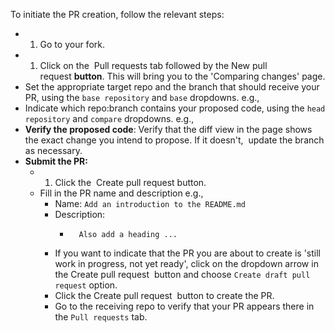 To initiate the PR creation, follow the relevant steps:
- 1.  Go to your fork.
- 1.  Click on the  Pull requests tab followed by the New pull request **button**. This will bring you to the 'Comparing changes' page.
- Set the appropriate target repo and the branch that should receive your PR, using the `base repository` and `base` dropdowns. e.g.,
- Indicate which repo:branch contains your proposed code, using the `head repository` and `compare` dropdowns. e.g.,
- **Verify the proposed code**: Verify that the diff view in the page shows the exact change you intend to propose. If it doesn't,  update the branch as necessary.
- **Submit the PR:**
	- 1.  Click the  Create pull request button.
	- Fill in the PR name and description e.g.,
		- Name: `Add an introduction to the README.md`
		- Description: 
			- ``` Add some paragraph to the README.md to explain ...
				Also add a heading ...
		- If you want to indicate that the PR you are about to create is 'still work in progress, not yet ready', click on the dropdown arrow in the Create pull request  button and choose `Create draft pull request` option.
		- Click the Create pull request  button to create the PR.
		- Go to the receiving repo to verify that your PR appears there in the `Pull requests` tab.
